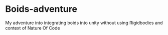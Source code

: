# Boids-adventure
My adventure into integrating boids into unity without using Rigidbodies and context of Nature Of Code
